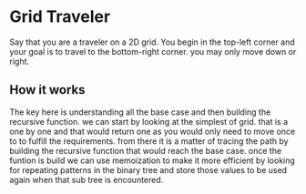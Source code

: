 # Grid Traveler

Say that you are a traveler on a 2D grid. You begin in the top-left corner
and your goal is to travel to the bottom-right corner. you may only move down or right.

## How it works

The key here is understanding all the base case and then building the recursive function. we can start by looking at the simplest of grid. that is a one by one and that would return one as you would only need to move once to to fulfill the requirements. from there it is a matter of tracing the path by building the recursive function that would reach the base case. once the funtion is build we can use memoization to make it more efficient by looking for repeating patterns in the binary tree and store those values to be used again when that sub tree is encountered.


